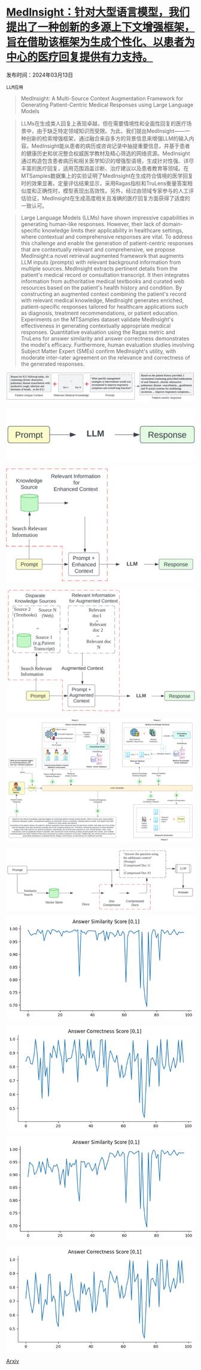# [MedInsight：针对大型语言模型，我们提出了一种创新的多源上下文增强框架，旨在借助该框架为生成个性化、以患者为中心的医疗回复提供有力支持。](https://arxiv.org/abs/2403.08607)

发布时间：2024年03月13日

`LLM应用`

> MedInsight: A Multi-Source Context Augmentation Framework for Generating Patient-Centric Medical Responses using Large Language Models

> LLMs在生成类人回复上表现卓越，但在需要情境性和全面性回复的医疗场景中，由于缺乏特定领域知识而受限。为此，我们提出MedInsight——一种创新的检索增强框架，通过融合来自多方的背景信息来增强LLM的输入内容。MedInsight能从患者的病历或咨询记录中抽提重要信息，并基于患者的健康历史和状况整合权威医学教材及精心筛选的网络资源。MedInsight通过构造包含患者病历和相关医学知识的增强型语境，生成针对性强、详尽丰富的医疗回复，适用范围涵盖诊断、治疗建议以及患者教育等领域。在MTSamples数据集上的实验证明了MedInsight在生成符合情境的医学回复时的效果显著。定量评估结果显示，采用Ragas指标和TruLens衡量答案相似度和正确性时，模型表现出高效性。另外，经过由领域专家参与的人工评估验证，MedInsight在生成高度相关且准确的医疗回复方面获得了适度的一致认可。

> Large Language Models (LLMs) have shown impressive capabilities in generating human-like responses. However, their lack of domain-specific knowledge limits their applicability in healthcare settings, where contextual and comprehensive responses are vital. To address this challenge and enable the generation of patient-centric responses that are contextually relevant and comprehensive, we propose MedInsight:a novel retrieval augmented framework that augments LLM inputs (prompts) with relevant background information from multiple sources. MedInsight extracts pertinent details from the patient's medical record or consultation transcript. It then integrates information from authoritative medical textbooks and curated web resources based on the patient's health history and condition. By constructing an augmented context combining the patient's record with relevant medical knowledge, MedInsight generates enriched, patient-specific responses tailored for healthcare applications such as diagnosis, treatment recommendations, or patient education. Experiments on the MTSamples dataset validate MedInsight's effectiveness in generating contextually appropriate medical responses. Quantitative evaluation using the Ragas metric and TruLens for answer similarity and answer correctness demonstrates the model's efficacy. Furthermore, human evaluation studies involving Subject Matter Expert (SMEs) confirm MedInsight's utility, with moderate inter-rater agreement on the relevance and correctness of the generated responses.

![MedInsight：针对大型语言模型，我们提出了一种创新的多源上下文增强框架，旨在借助该框架为生成个性化、以患者为中心的医疗回复提供有力支持。](../../../paper_images/2403.08607/x1.png)

![MedInsight：针对大型语言模型，我们提出了一种创新的多源上下文增强框架，旨在借助该框架为生成个性化、以患者为中心的医疗回复提供有力支持。](../../../paper_images/2403.08607/x2.png)

![MedInsight：针对大型语言模型，我们提出了一种创新的多源上下文增强框架，旨在借助该框架为生成个性化、以患者为中心的医疗回复提供有力支持。](../../../paper_images/2403.08607/x3.png)

![MedInsight：针对大型语言模型，我们提出了一种创新的多源上下文增强框架，旨在借助该框架为生成个性化、以患者为中心的医疗回复提供有力支持。](../../../paper_images/2403.08607/x4.png)

![MedInsight：针对大型语言模型，我们提出了一种创新的多源上下文增强框架，旨在借助该框架为生成个性化、以患者为中心的医疗回复提供有力支持。](../../../paper_images/2403.08607/x5.png)

![MedInsight：针对大型语言模型，我们提出了一种创新的多源上下文增强框架，旨在借助该框架为生成个性化、以患者为中心的医疗回复提供有力支持。](../../../paper_images/2403.08607/x6.png)

![MedInsight：针对大型语言模型，我们提出了一种创新的多源上下文增强框架，旨在借助该框架为生成个性化、以患者为中心的医疗回复提供有力支持。](../../../paper_images/2403.08607/ragas_1_gpt.png)

![MedInsight：针对大型语言模型，我们提出了一种创新的多源上下文增强框架，旨在借助该框架为生成个性化、以患者为中心的医疗回复提供有力支持。](../../../paper_images/2403.08607/ragas_2_gpt.png)

![MedInsight：针对大型语言模型，我们提出了一种创新的多源上下文增强框架，旨在借助该框架为生成个性化、以患者为中心的医疗回复提供有力支持。](../../../paper_images/2403.08607/ragas_1_mistral.png)

![MedInsight：针对大型语言模型，我们提出了一种创新的多源上下文增强框架，旨在借助该框架为生成个性化、以患者为中心的医疗回复提供有力支持。](../../../paper_images/2403.08607/ragas_2_mistral.png)

[Arxiv](https://arxiv.org/abs/2403.08607)
